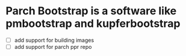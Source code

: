 # Parch Bootstrap is a software like pmbootstrap and kupferbootstrap

- [ ] add support for building images
- [ ] add support for parch ppr repo
